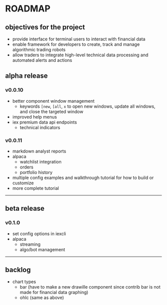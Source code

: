 # ROADMAP

## objectives for the project

- provide interface for terminal users to interact with financial data
- enable framework for developers to create, track and manage
    algorithmic trading robots
- allow traders to integrate high-level technical data processing and
    automated alerts and actions

## alpha release

### v0.0.10
- better component window management
  - keywords `[new`, `[all`, `x` to open new windows, update all windows, and
      close the targeted window
- improved help menus
- iex premium data api endpoints
  - technical indicators

### v0.0.11
- markdown analyst reports
- alpaca
  - watchlist integration
  - orders
  - portfolio history
- multiple config examples and walkthrough tutorial for how to build or
    customize
- more complete tutorial

---

## beta release

### v0.1.0
- set config options in iexcli
- alpaca
  - streaming
  - algo/bot management

---

## backlog

- chart types
  - bar (have to make a new drawille component since contrib bar is not made
      for financial data graphing)
  - ohlc (same as above)

